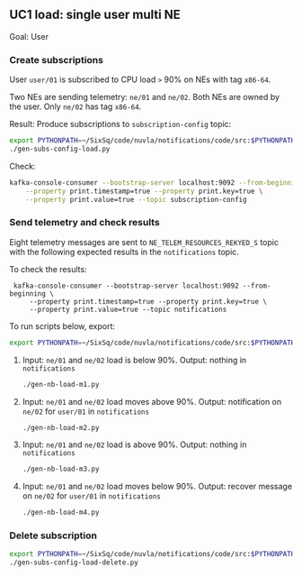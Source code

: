 ## UC1 load: single user multi NE

Goal: User 

### Create subscriptions

User `user/01` is subscribed to CPU load `>` 90% on NEs with tag `x86-64`.

Two NEs are sending telemetry: `ne/01` and `ne/02`. Both NEs are owned by the
user. Only `ne/02` has tag `x86-64`.

Result: Produce subscriptions to `subscription-config` topic:

```bash
export PYTHONPATH=~/SixSq/code/nuvla/notifications/code/src:$PYTHONPATH
./gen-subs-config-load.py 
```

Check:

```bash
kafka-console-consumer --bootstrap-server localhost:9092 --from-beginning \
    --property print.timestamp=true --property print.key=true \
    --property print.value=true --topic subscription-config
```

### Send telemetry and check results

Eight telemetry messages are sent to `NE_TELEM_RESOURCES_REKYED_S` topic with
the following expected results in the `notifications` topic.

To check the results:
```shell
 kafka-console-consumer --bootstrap-server localhost:9092 --from-beginning \
     --property print.timestamp=true --property print.key=true \
     --property print.value=true --topic notifications 
```

To run scripts below, export:
```bash
export PYTHONPATH=~/SixSq/code/nuvla/notifications/code/src:$PYTHONPATH
```

1. Input: `ne/01` and `ne/02` load is below 90%. Output: nothing in `notifications`
   ```bash
   ./gen-nb-load-m1.py
   ```
2. Input: `ne/01` and `ne/02` load moves above 90%. Output: notification on `ne/02`
   for `user/01` in `notifications`
   ```bash
   ./gen-nb-load-m2.py
   ```
3. Input: `ne/01` and `ne/02` load is above 90%. Output: nothing in `notifications`
   ```bash
   ./gen-nb-load-m3.py
   ```
4. Input: `ne/01` and `ne/02` load moves below 90%. Output: recover message on `ne/02`
   for `user/01` in `notifications`
   ```bash
   ./gen-nb-load-m4.py
   ```
   
### Delete subscription

```bash
export PYTHONPATH=~/SixSq/code/nuvla/notifications/code/src:$PYTHONPATH
./gen-subs-config-load-delete.py 
```
